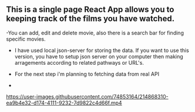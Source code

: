 

This is a single page React App allows you to keeping track of the films you have watched.
-
-You can add, edit and delete movie, also there is a search bar for finding specific movies.
- I have used local json-server for storing the data. If you want to use this version, you have to setup json server on your computer then making arragements according to related pathways or URL's.

- For the next step i'm planning to fetching data from real API

-

https://user-images.githubusercontent.com/74853164/214868310-ea9b4e32-d174-4111-9232-7d9822c4d66f.mp4


